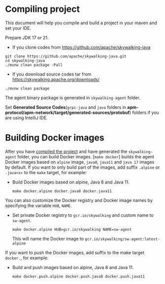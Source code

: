 # Compiling project
This document will help you compile and build a project in your maven and set your IDE.

Prepare JDK 17 or 21.

* If you clone codes from https://github.com/apache/skywalking-java
```shell
git clone https://github.com/apache/skywalking-java.git
cd skywalking-java
./mvnw clean package -Pall
```

* If you download source codes tar from https://skywalking.apache.org/downloads/

```shell
./mvnw clean package
```

The agent binary package is generated in `skywalking-agent` folder.

Set **Generated Source Codes**(`grpc-java` and `java` folders in **apm-protocol/apm-network/target/generated-sources/protobuf**)
folders if you are using IntelliJ IDE.

# Building Docker images

After you have [compiled the project](#compiling-project) and have generated the `skywalking-agent` folder, you can
build Docker images. [`make docker`] builds the agent Docker images based on `alpine` image, `java8`, `java11` and `java 17`
images by default. If you want to only build part of the images, add suffix `.alpine` or `.java<x>` to the `make`
target, for example:

- Build Docker images based on alpine, Java 8 and Java 11.
  ```shell
  make docker.alpine docker.java8 docker.java11
  ```

You can also customize the Docker registry and Docker image names by specifying the variable `HUB`, `NAME`.

- Set private Docker registry to `gcr.io/skywalking` and custom name to `sw-agent`.
  ```shell
  make docker.alpine HUB=gcr.io/skywalking NAME=sw-agent
  ```
  This will name the Docker image to `gcr.io/skywalking/sw-agent:latest-alpine`

If you want to push the Docker images, add suffix to the make target `docker.`, for example:

- Build and push images based on alpine, Java 8 and Java 11.
  ```shell
  make docker.push.alpine docker.push.java8 docker.push.java11
  ```
